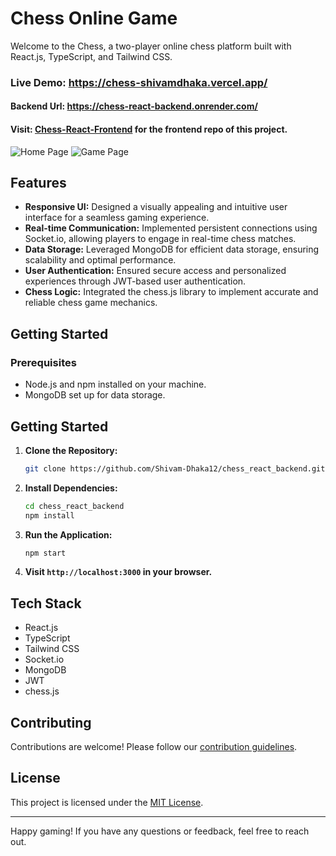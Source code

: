 # Chess Online Game

Welcome to the Chess, a two-player online chess platform built with React.js, TypeScript, and Tailwind CSS.

### Live Demo: https://chess-shivamdhaka.vercel.app/
#### Backend Url: https://chess-react-backend.onrender.com/
#### Visit: [Chess-React-Frontend](https://github.com/Shivam-Dhaka12/chess-frontend-bishwah) for the frontend repo of this project.

![Home Page](https://github.com/user-attachments/assets/cdc7c292-d351-4375-89a9-ec9e85f17958)
![Game Page](https://github.com/user-attachments/assets/4ad65587-1072-42f5-9580-167e7fa51f5b)




## Features

- **Responsive UI:** Designed a visually appealing and intuitive user interface for a seamless gaming experience.
- **Real-time Communication:** Implemented persistent connections using Socket.io, allowing players to engage in real-time chess matches.
- **Data Storage:** Leveraged MongoDB for efficient data storage, ensuring scalability and optimal performance.
- **User Authentication:** Ensured secure access and personalized experiences through JWT-based user authentication.
- **Chess Logic:** Integrated the chess.js library to implement accurate and reliable chess game mechanics.

## Getting Started

### Prerequisites

- Node.js and npm installed on your machine.
- MongoDB set up for data storage.

  
## Getting Started

1. **Clone the Repository:**
    ```bash
    git clone https://github.com/Shivam-Dhaka12/chess_react_backend.git
    ```

2. **Install Dependencies:**
    ```bash
    cd chess_react_backend
    npm install
    ```

3. **Run the Application:**
    ```bash
    npm start
    ```

4. **Visit `http://localhost:3000` in your browser.**

## Tech Stack

- React.js
- TypeScript
- Tailwind CSS
- Socket.io
- MongoDB
- JWT
- chess.js

## Contributing

Contributions are welcome! Please follow our [contribution guidelines](CONTRIBUTING.md).

## License

This project is licensed under the [MIT License](LICENSE).

---

Happy gaming! If you have any questions or feedback, feel free to reach out.
